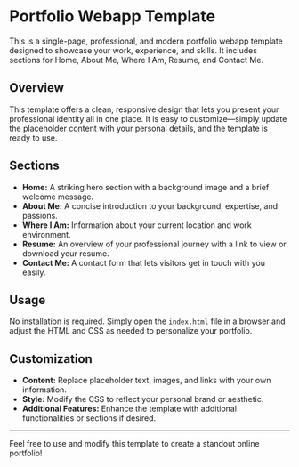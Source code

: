 # Portfolio Webapp Template

This is a single-page, professional, and modern portfolio webapp template designed to showcase your work, experience, and skills. It includes sections for Home, About Me, Where I Am, Resume, and Contact Me.

## Overview

This template offers a clean, responsive design that lets you present your professional identity all in one place. It is easy to customize—simply update the placeholder content with your personal details, and the template is ready to use.

## Sections

- **Home:** A striking hero section with a background image and a brief welcome message.
- **About Me:** A concise introduction to your background, expertise, and passions.
- **Where I Am:** Information about your current location and work environment.
- **Resume:** An overview of your professional journey with a link to view or download your resume.
- **Contact Me:** A contact form that lets visitors get in touch with you easily.

## Usage

No installation is required. Simply open the `index.html` file in a browser and adjust the HTML and CSS as needed to personalize your portfolio.

## Customization

- **Content:** Replace placeholder text, images, and links with your own information.
- **Style:** Modify the CSS to reflect your personal brand or aesthetic.
- **Additional Features:** Enhance the template with additional functionalities or sections if desired.

---

Feel free to use and modify this template to create a standout online portfolio!
